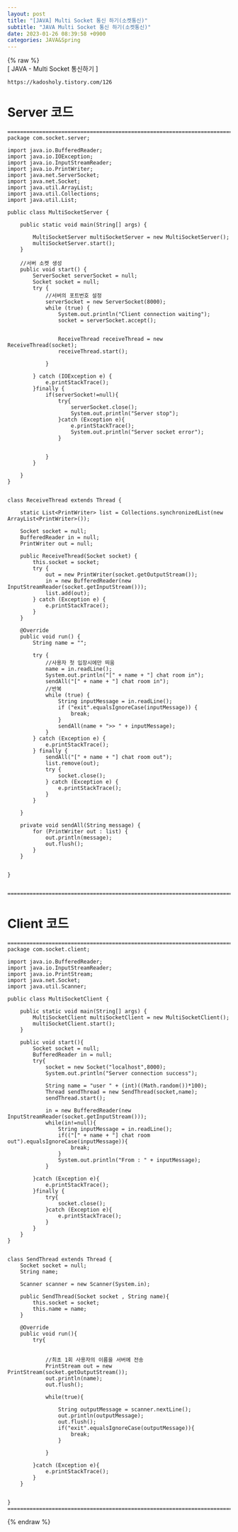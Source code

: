 ```yaml
---  
layout: post  
title: "[JAVA] Multi Socket 통신 하기(소켓통신)"  
subtitle: "JAVA Multi Socket 통신 하기(소켓통신)"  
date: 2023-01-26 08:39:58 +0900  
categories: JAVA&Spring  
---  
```

{% raw %}  
[ JAVA - Multi Socket 통신하기 ]  
  
	https://kadosholy.tistory.com/126  
  
  
# Server 코드  
  
	=================================================================================================================  
	package com.socket.server;  
  
	import java.io.BufferedReader;  
	import java.io.IOException;  
	import java.io.InputStreamReader;  
	import java.io.PrintWriter;  
	import java.net.ServerSocket;  
	import java.net.Socket;  
	import java.util.ArrayList;  
	import java.util.Collections;  
	import java.util.List;  
  
	public class MultiSocketServer {  
  
		public static void main(String[] args) {  
  
			MultiSocketServer multiSocketServer = new MultiSocketServer();  
			multiSocketServer.start();  
		}  
  
		//서버 소켓 생성  
		public void start() {  
			ServerSocket serverSocket = null;  
			Socket socket = null;  
			try {  
				//서버의 포트번호 설정  
				serverSocket = new ServerSocket(8000);  
				while (true) {  
					System.out.println("Client connection waiting");  
					socket = serverSocket.accept();  
  
  
					ReceiveThread receiveThread = new ReceiveThread(socket);  
					receiveThread.start();  
  
				}  
  
			} catch (IOException e) {  
				e.printStackTrace();  
			}finally {  
				if(serverSocket!=null){  
					try{  
						serverSocket.close();  
						System.out.println("Server stop");  
					}catch (Exception e){  
						e.printStackTrace();  
						System.out.println("Server socket error");  
					}  
  
  
				}  
			}  
  
		}  
	}  
  
  
	class ReceiveThread extends Thread {  
  
		static List<PrintWriter> list = Collections.synchronizedList(new ArrayList<PrintWriter>());  
  
		Socket socket = null;  
		BufferedReader in = null;  
		PrintWriter out = null;  
  
		public ReceiveThread(Socket socket) {  
			this.socket = socket;  
			try {  
				out = new PrintWriter(socket.getOutputStream());  
				in = new BufferedReader(new InputStreamReader(socket.getInputStream()));  
				list.add(out);  
			} catch (Exception e) {  
				e.printStackTrace();  
			}  
		}  
  
		@Override  
		public void run() {  
			String name = "";  
  
			try {  
				//사용자 첫 입장시에만 띄움  
				name = in.readLine();  
				System.out.println("[" + name + "] chat room in");  
				sendAll("[" + name + "] chat room in");  
				//반복  
				while (true) {  
					String inputMessage = in.readLine();  
					if ("exit".equalsIgnoreCase(inputMessage)) {  
						break;  
					}  
					sendAll(name + ">> " + inputMessage);  
				}  
			} catch (Exception e) {  
				e.printStackTrace();  
			} finally {  
				sendAll("[" + name + "] chat room out");  
				list.remove(out);  
				try {  
					socket.close();  
				} catch (Exception e) {  
					e.printStackTrace();  
				}  
			}  
  
		}  
  
		private void sendAll(String message) {  
			for (PrintWriter out : list) {  
				out.println(message);  
				out.flush();  
			}  
		}  
  
  
	}  
  
  
	=================================================================================================================  
  
  
  
# Client 코드  
  
	=================================================================================================================  
	package com.socket.client;  
  
	import java.io.BufferedReader;  
	import java.io.InputStreamReader;  
	import java.io.PrintStream;  
	import java.net.Socket;  
	import java.util.Scanner;  
  
	public class MultiSocketClient {  
  
		public static void main(String[] args) {  
			MultiSocketClient multiSocketClient = new MultiSocketClient();  
			multiSocketClient.start();  
		}  
  
		public void start(){  
			Socket socket = null;  
			BufferedReader in = null;  
			try{  
				socket = new Socket("localhost",8000);  
				System.out.println("Server connection success");  
  
				String name = "user " + (int)((Math.random())*100);  
				Thread sendThread = new SendThread(socket,name);  
				sendThread.start();  
  
				in = new BufferedReader(new InputStreamReader(socket.getInputStream()));  
				while(in!=null){  
					String inputMessage = in.readLine();  
					if(("[" + name + "] chat room out").equalsIgnoreCase(inputMessage)){  
						break;  
					}  
					System.out.println("From : " + inputMessage);  
				}  
  
			}catch (Exception e){  
				e.printStackTrace();  
			}finally {  
				try{  
					socket.close();  
				}catch (Exception e){  
					e.printStackTrace();  
				}  
			}  
		}  
	}  
  
  
	class SendThread extends Thread {  
		Socket socket = null;  
		String name;  
  
		Scanner scanner = new Scanner(System.in);  
  
		public SendThread(Socket socket , String name){  
			this.socket = socket;  
			this.name = name;  
		}  
  
		@Override  
		public void run(){  
			try{  
  
  
				//최초 1회 사용자의 이름을 서버에 전송  
				PrintStream out = new PrintStream(socket.getOutputStream());  
				out.println(name);  
				out.flush();  
  
				while(true){  
  
					String outputMessage = scanner.nextLine();  
					out.println(outputMessage);  
					out.flush();  
					if("exit".equalsIgnoreCase(outputMessage)){  
						break;  
					}  
					  
				}  
  
			}catch (Exception e){  
				e.printStackTrace();  
			}  
		}  
  
  
	}  
	=================================================================================================================  
{% endraw %}